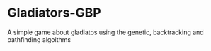 # Gladiators-GBP
A simple game about gladiatos using the genetic, backtracking and pathfinding algoithms
